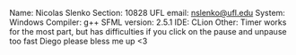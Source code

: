 Name: Nicolas Slenko
Section: 10828
UFL email: nslenko@ufl.edu
System: Windows
Compiler: g++ 
SFML version: 2.5.1
IDE: CLion
Other:
    Timer works for the most part, but has difficulties if you click on the pause and unpause too fast
    Diego please bless me up <3 